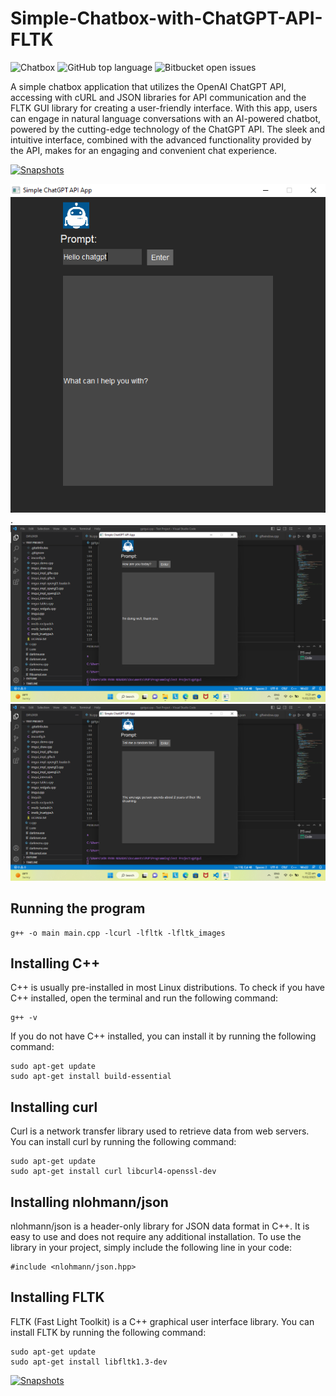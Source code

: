 # Simple-Chatbox-with-ChatGPT-API-FLTK
![Chatbox](https://img.shields.io/badge/chatbox-application-orange) ![GitHub top language](https://img.shields.io/github/languages/top/vonnogadas/Simple-Chatbox-with-ChatGPT-API-FLTK-?color=blue) ![Bitbucket open issues](https://img.shields.io/bitbucket/issues/vonnogadas/Simple-Chatbox-with-ChatGPT-API-FLTK-)

A simple chatbox application that utilizes the OpenAI ChatGPT API, accessing with cURL and JSON libraries for API communication and the FLTK GUI library for creating a user-friendly interface. With this app, users can engage in natural language conversations with an AI-powered chatbot, powered by the cutting-edge technology of the ChatGPT API. The sleek and intuitive interface, combined with the advanced functionality provided by the API, makes for an engaging and convenient chat experience.



[![Snapshots](https://img.shields.io/badge/snapshots-6-brightgreen)](https://github.com/vonnogadas/ChatGPT-FLTK-Simple-Chatbox/tree/main/preview)

![ Preview ](https://github.com/vonnogadas/ChatGPT-FLTK-Simple-Chatbox/blob/5b244ac788f0fc0061328fb3a7b2f3221d5f2548/preview/npreview1.png) .
![ Preview ](https://github.com/vonnogadas/ChatGPT-FLTK-Simple-Chatbox/blob/1a5d5eca6394d256fcbcebd594b842fe27fdc6be/preview/npreview2.png)
![ Preview ](https://github.com/vonnogadas/ChatGPT-FLTK-Simple-Chatbox/blob/1a5d5eca6394d256fcbcebd594b842fe27fdc6be/preview/npreview3.png)

## Running the program
```
g++ -o main main.cpp -lcurl -lfltk -lfltk_images
```

## Installing C++
C++ is usually pre-installed in most Linux distributions. To check if you have C++ installed, open the terminal and run the following command:

```
g++ -v
```
If you do not have C++ installed, you can install it by running the following command:
```
sudo apt-get update
sudo apt-get install build-essential
```

## Installing curl
Curl is a network transfer library used to retrieve data from web servers. You can install curl by running the following command:
```
sudo apt-get update
sudo apt-get install curl libcurl4-openssl-dev
```

## Installing nlohmann/json
nlohmann/json is a header-only library for JSON data format in C++. It is easy to use and does not require any additional installation. To use the library in your project, simply include the following line in your code:
```
#include <nlohmann/json.hpp>
```

## Installing FLTK
FLTK (Fast Light Toolkit) is a C++ graphical user interface library. You can install FLTK by running the following command:
```
sudo apt-get update
sudo apt-get install libfltk1.3-dev
```

[![Snapshots](https://img.shields.io/badge/snapshots-6-brightgreen)](https://github.com/user/repository/fork)

